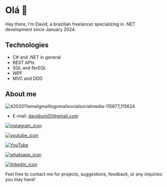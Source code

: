 # Olá 👋

Hey there, I'm David, a brazilian freelancer specializing in .NET development since January 2024.

## Technologies
- C# and .NET in general
- REST APIs
- SQL and NoSQL
- WPF
- MVC and DDD

## About me

![4202011emailgmaillogomailsocialsocialmedia-115677_115624](https://github.com/davidfreitas51/davidfreitas51/assets/152209400/0e28c31b-71e4-4840-9259-67d922e091d9)
- E-mail: davidjumi51@gmail.com

[![instagram_icon](https://github.com/davidfreitas51/davidfreitas51/assets/152209400/fcbab9fa-1e7b-4910-9923-fb4e578798eb)](https://www.instagram.com/ddavid.freitas/)

[![youtube_icon](https://github.com/davidfreitas51/davidfreitas51/assets/152209400/eb2085a5-7c37-4db7-9b73-6cde7758818a)](https://www.youtube.com/@davidfreitas272)

[![YouTube](https://github.com/davidfreitas51/davidfreitas51/blob/main/assets/152209400/3048c6a0-5209-4a2a-97b0-265cddbcd518.png?raw=true)](https://www.youtube.com/@davidfreitas272)

[![whatsapp_icon](https://github.com/davidfreitas51/davidfreitas51/assets/152209400/7cea819b-0031-46a8-a4a4-24629e9fa96c)](https://wa.link/vch1wo)

[![linkedin_icon](https://github.com/davidfreitas51/davidfreitas51/assets/152209400/28c14f84-c08d-4a06-b58d-2c978481a6f7)](https://www.linkedin.com/in/david-freitas51/)


Feel free to contact me for projects, suggestions, feedback, or any inquiries you may have!
